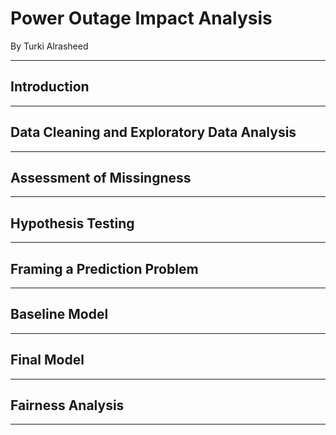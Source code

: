 # Power Outage Impact Analysis

By Turki Alrasheed

---

## Introduction

---

## Data Cleaning and Exploratory Data Analysis

---

## Assessment of Missingness

---

## Hypothesis Testing

---

## Framing a Prediction Problem

---

## Baseline Model

---

## Final Model

---

## Fairness Analysis

---